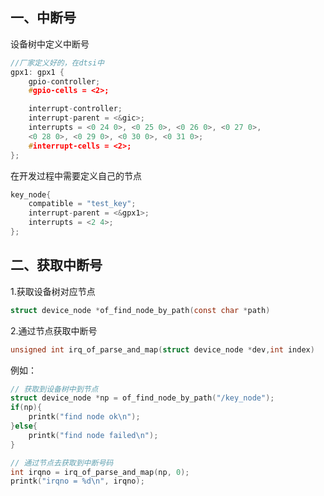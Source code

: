 ## 一、中断号

设备树中定义中断号

```c
//厂家定义好的，在dtsi中
gpx1: gpx1 {
    gpio-controller;
    #gpio-cells = <2>;

    interrupt-controller;
    interrupt-parent = <&gic>;
    interrupts = <0 24 0>, <0 25 0>, <0 26 0>, <0 27 0>,
    <0 28 0>, <0 29 0>, <0 30 0>, <0 31 0>;
    #interrupt-cells = <2>;
};
```

在开发过程中需要定义自己的节点

```c
key_node{
    compatible = "test_key";
    interrupt-parent = <&gpx1>;
    interrupts = <2 4>;
};
```



## 二、获取中断号

1.获取设备树对应节点

```c
struct device_node *of_find_node_by_path(const char *path)
```

2.通过节点获取中断号

```c
unsigned int irq_of_parse_and_map(struct device_node *dev,int index)
```



例如：

```c
// 获取到设备树中到节点
struct device_node *np = of_find_node_by_path("/key_node");
if(np){
    printk("find node ok\n");
}else{
    printk("find node failed\n");
}

// 通过节点去获取到中断号码
int irqno = irq_of_parse_and_map(np, 0);
printk("irqno = %d\n", irqno);

```

